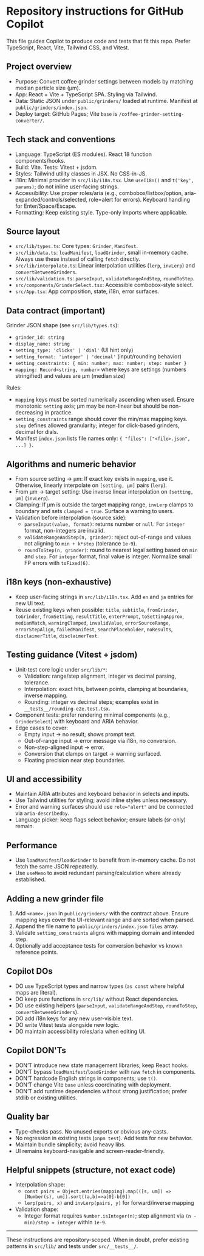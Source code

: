 # Repository instructions for GitHub Copilot

This file guides Copilot to produce code and tests that fit this repo. Prefer TypeScript, React, Vite, Tailwind CSS, and Vitest.

## Project overview
- Purpose: Convert coffee grinder settings between models by matching median particle size (µm).
- App: React + Vite + TypeScript SPA. Styling via Tailwind.
- Data: Static JSON under `public/grinders/` loaded at runtime. Manifest at `public/grinders/index.json`.
- Deploy target: GitHub Pages; Vite `base` is `/coffee-grinder-setting-converter/`.

## Tech stack and conventions
- Language: TypeScript (ES modules). React 18 function components/hooks.
- Build: Vite. Tests: Vitest + jsdom.
- Styles: Tailwind utility classes in JSX. No CSS-in-JS.
- i18n: Minimal provider in `src/lib/i18n.tsx`. Use `useI18n()` and `t('key', params)`; do not inline user-facing strings.
- Accessibility: Use proper roles/aria (e.g., combobox/listbox/option, aria-expanded/controls/selected, role=alert for errors). Keyboard handling for Enter/Space/Escape.
- Formatting: Keep existing style. Type-only imports where applicable.

## Source layout
- `src/lib/types.ts`: Core types: `Grinder`, `Manifest`.
- `src/lib/data.ts`: `loadManifest`, `loadGrinder`, small in-memory cache. Always use these instead of calling `fetch` directly.
- `src/lib/interpolate.ts`: Linear interpolation utilities (`lerp`, `invLerp`) and `convertBetweenGrinders`.
- `src/lib/validation.ts`: `parseInput`, `validateRangeAndStep`, `roundToStep`.
- `src/components/GrinderSelect.tsx`: Accessible combobox-style select.
- `src/App.tsx`: App composition, state, i18n, error surfaces.

## Data contract (important)
Grinder JSON shape (see `src/lib/types.ts`):
- `grinder_id: string`
- `display_name: string`
- `setting_type: 'clicks' | 'dial'` (UI hint only)
- `setting_format: 'integer' | 'decimal'` (input/rounding behavior)
- `setting_constraints: { min: number; max: number; step: number }`
- `mapping: Record<string, number>` where keys are settings (numbers stringified) and values are µm (median size)

Rules:
- `mapping` keys must be sorted numerically ascending when used. Ensure monotonic `setting` axis; µm may be non-linear but should be non-decreasing in practice.
- `setting_constraints` range should cover the min/max mapping keys. `step` defines allowed granularity; integer for click-based grinders, decimal for dials.
- Manifest `index.json` lists file names only: `{ "files": ["<file>.json", ...] }`.

## Algorithms and numeric behavior
- From source setting → µm: If exact key exists in `mapping`, use it. Otherwise, linearly interpolate on `[setting, µm]` pairs (`lerp`).
- From µm → target setting: Use inverse linear interpolation on `[setting, µm]` (`invLerp`).
- Clamping: If µm is outside the target mapping range, `invLerp` clamps to boundary and sets `clamped = true`. Surface a warning to users.
- Validation before interpolation (source side):
  - `parseInput(value, format)`: returns number or `null`. For `integer` format, non-integers are invalid.
  - `validateRangeAndStep(n, grinder)`: reject out-of-range and values not aligning to `min + k*step` (tolerance `1e-9`).
  - `roundToStep(n, grinder)`: round to nearest legal setting based on `min` and `step`. For `integer` format, final value is integer. Normalize small FP errors with `toFixed(6)`.

## i18n keys (non-exhaustive)
- Keep user-facing strings in `src/lib/i18n.tsx`. Add `en` and `ja` entries for new UI text.
- Reuse existing keys when possible: `title`, `subtitle`, `fromGrinder`, `toGrinder`, `fromSetting`, `resultTitle`, `enterPrompt`, `toSettingApprox`, `medianMatch`, `warningClamped`, `invalidValue`, `errorSourceRange`, `errorStepAlign`, `failedManifest`, `searchPlaceholder`, `noResults`, `disclaimerTitle`, `disclaimerText`.

## Testing guidance (Vitest + jsdom)
- Unit-test core logic under `src/lib/*`:
  - Validation: range/step alignment, integer vs decimal parsing, tolerance.
  - Interpolation: exact hits, between points, clamping at boundaries, inverse mapping.
  - Rounding: integer vs decimal steps; examples exist in `__tests__/rounding-e2e.test.tsx`.
- Component tests: prefer rendering minimal components (e.g., `GrinderSelect`) with keyboard and ARIA behavior.
- Edge cases to cover:
  - Empty input → no result; shows prompt text.
  - Out-of-range input → error message via i18n, no conversion.
  - Non-step-aligned input → error.
  - Conversion that clamps on target → warning surfaced.
  - Floating precision near step boundaries.

## UI and accessibility
- Maintain ARIA attributes and keyboard behavior in selects and inputs.
- Use Tailwind utilities for styling; avoid inline styles unless necessary.
- Error and warning surfaces should use `role="alert"` and be connected via `aria-describedby`.
- Language picker: keep flags select behavior; ensure labels (sr-only) remain.

## Performance
- Use `loadManifest`/`loadGrinder` to benefit from in-memory cache. Do not fetch the same JSON repeatedly.
- Use `useMemo` to avoid redundant parsing/calculation where already established.

## Adding a new grinder file
1) Add `<name>.json` in `public/grinders/` with the contract above. Ensure mapping keys cover the UI-relevant range and are sorted when parsed.
2) Append the file name to `public/grinders/index.json` `files` array.
3) Validate `setting_constraints` aligns with mapping domain and intended step.
4) Optionally add acceptance tests for conversion behavior vs known reference points.

## Copilot DOs
- DO use TypeScript types and narrow types (`as const` where helpful maps are literal).
- DO keep pure functions in `src/lib/` without React dependencies.
- DO use existing helpers (`parseInput`, `validateRangeAndStep`, `roundToStep`, `convertBetweenGrinders`).
- DO add i18n keys for any new user-visible text.
- DO write Vitest tests alongside new logic.
- DO maintain accessibility roles/aria when editing UI.

## Copilot DON'Ts
- DON’T introduce new state management libraries; keep React hooks.
- DON’T bypass `loadManifest`/`loadGrinder` with raw `fetch` in components.
- DON’T hardcode English strings in components; use `t()`.
- DON’T change Vite `base` unless coordinating with deployment.
- DON’T add runtime dependencies without strong justification; prefer stdlib or existing utilities.

## Quality bar
- Type-checks pass. No unused exports or obvious any-casts.
- No regression in existing tests (`pnpm test`). Add tests for new behavior.
- Maintain bundle simplicity; avoid heavy libs.
- UI remains keyboard-navigable and screen-reader-friendly.

## Helpful snippets (structure, not exact code)
- Interpolation shape:
  - `const pairs = Object.entries(mapping).map(([s, um]) => [Number(s), um]).sort((a,b)=>a[0]-b[0])`
  - `lerp(pairs, x)` and `invLerp(pairs, y)` for forward/inverse mapping
- Validation shape:
  - Integer format requires `Number.isInteger(n)`; step alignment via `(n - min)/step ≈ integer` within `1e-9`.

---
These instructions are repository-scoped. When in doubt, prefer existing patterns in `src/lib/` and tests under `src/__tests__/`. 
